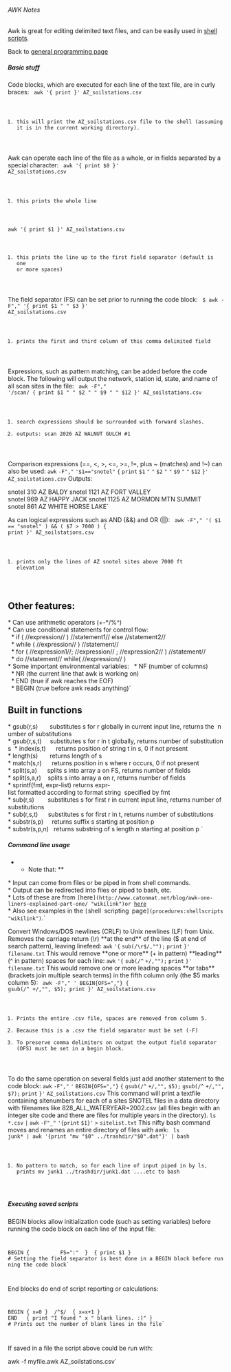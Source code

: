###### AWK Notes

Awk is great for editing delimited text files, and can be easily used in
[shell scripts](shellscripts "wikilink").

Back to [general programming page](procedures:programming "wikilink")

##### Basic stuff

Code blocks, which are executed for each line of the text file, are in
curly braces: <code awk> awk '{ print }' AZ\_soilstations.csv

1.  this will print the AZ\_soilstations.csv file to the shell (assuming
    it is in the current working directory).

</code> Awk can operate each line of the file as a whole, or in fields
separated by a special character: <code awk> awk '{ print \$0 }'
AZ\_soilstations.csv

1.  this prints the whole line

awk '{ print \$1 }' AZ\_soilstations.csv

1.  this prints the line up to the first field separator (default is one
    or more spaces)

</code> The field separator (FS) can be set prior to running the code
block: <code awk> \$ awk -F"," '{ print \$1 " " \$3 }'
AZ\_soilstations.csv

1.  prints the first and third column of this comma delimited field

</code> Expressions, such as pattern matching, can be added before the
code block. The following will output the network, station id, state,
and name of all scan sites in the file: <code awk> awk -F"," '/scan/ {
print \$1 " " \$2 " " \$9 " " \$12 }' AZ\_soilstations.csv

1.  search expressions should be surrounded with forward slashes.
2.  outputs: scan 2026 AZ WALNUT GULCH \#1

</code> Comparison expressions (==, &lt;, &gt;, &lt;=, &gt;=, !=, plus
\~ (matches) and !\~) can also be used: `awk` `-F","` `'$1=="snotel"`
`{` `print` `$1` `"` `"` `$2` `"` `"` `$9` `"` `"` `$12` `}'`
`AZ_soilstations.csv` Outputs:

snotel 310 AZ BALDY
snotel 1121 AZ FORT VALLEY
snotel 969 AZ HAPPY JACK
snotel 1125 AZ MORMON MTN SUMMIT
snotel 861 AZ WHITE HORSE LAKE`

As can logical expressions such as AND (&&) and OR (||): <code awk> awk
-F"," '( \$1 == "snotel" ) && ( \$7 &gt; 7000 ) { print }'
AZ\_soilstations.csv

1.  prints only the lines of AZ snotel sites above 7000 ft elevation

</code>

Other features:
---------------

* Can use arithmetic operators (+-*/%^)
* Can use conditional statements for control flow:
  * if ( //expression// ) //statement1// else //statement2//
  * while ( //expression// ) //statement//
  * for ( //expression1//; //expression// ; //expression2// ) //statement//
  * do //statement// while( //expression// )
* Some important environmental variables:
  * NF (number of columns) 
  * NR (the current line that awk is working on)
  * END (true if awk reaches the EOF)
  * BEGIN (true before awk reads anything)`

Built in functions
------------------

* gsub(r,s)       substitutes s for r globally in current input line, returns the  number of substitutions 
* gsub(r,s,t)     substitutes s for r in t globally, returns number of substitutions 
* index(s,t)      returns position of string t in s, 0 if not present 
* length(s)       returns length of s 
* match(s,r)      returns position in s where r occurs, 0 if not present 
* split(s,a)      splits s into array a on FS, returns number of fields 
* split(s,a,r)    splits s into array a on r, returns number of fields 
* sprintf(fmt, expr-list) returns expr-list formatted according to format string  specified by fmt 
* sub(r,s)        substitutes s for first r in current input line, returns number of substitutions 
* sub(r,s,t)      substitutes s for first r in t, returns number of substitutions 
* substr(s,p)     returns suffix s starting at position p 
* substr(s,p,n)   returns substring of s length n starting at position p `

##### Command line usage

-   -   Note that: \*\*

* Input can come from files or be piped in from shell commands.
* Output can be redirected into files or piped to bash, etc.
* Lots of these are from `[`here`](http://www.catonmat.net/blog/awk-one-liners-explained-part-one/ "wikilink")or `[`here`](http://www.catonmat.net/blog/awk-one-liners-explained-part-two/ "wikilink")\
* Also see examples in the `[`shell` `scripting`
`page`](procedures:shellscripts "wikilink")`.`

Convert Windows/DOS newlines (CRLF) to Unix newlines (LF) from Unix.
Removes the carriage return (\\r) \*\*at the end\*\* of the line (\$ at
end of search pattern), leaving linefeed: `awk` `'{` `sub(/\r$/,"");`
`print` `}'` `filename.txt` This would remove \*\*one or more\*\* (+ in
pattern) \*\*leading\*\* (\^ in pattern) spaces for each line: `awk`
`'{` `sub(/^` `+/,"");` `print` `}'` `filename.txt` This would remove
one or more leading spaces \*\*or tabs\*\* (brackets join multiple
search terms) in the fifth column only (the \$5 marks column 5):
<code awk> awk -F"," ' BEGIN{OFS=","} { gsub(/\^ +/,"", \$5); print }'
AZ\_soilstations.csv

1.  Prints the entire .csv file, spaces are removed from column 5.
2.  Because this is a .csv the field separator must be set (-F)
3.  To preserve comma delimiters on output the output field
    separator (OFS) must be set in a begin block.

</code> To do the same operation on several fields just add another
statement to the code block: `awk` `-F","` `'` `BEGIN{OFS=","}` `{`
`gsub(/^` `+/,"",` `$5);` `gsub(/^` `+/,"",` `$7);` `print` `}'`
`AZ_soilstations.csv` This command will print a textfile containing
sitenumbers for each of a sites SNOTEL files in a data directory with
filenames like 828\_ALL\_WATERYEAR=2002.csv (all files begin with an
integer site code and there are files for multiple years in the
directory). `ls` `*.csv` `|` `awk` `-F"_"` `'{print` `$1}'` `>`
`sitelist.txt` This nifty bash command moves and renames an entire
directory of files with awk: <code bash> ls junk\* | awk '{print "mv
"\$0" ../trashdir/"\$0".dat"}' | bash

1.  No pattern to match, so for each line of input piped in by ls,
    prints mv junk1 ../trashdir/junk1.dat ....etc to bash

</code>

##### Executing saved scripts

BEGIN blocks allow initialization code (such as setting variables)
before running the code block on each line of the input file: <code awk>

BEGIN { 
        FS=":" 
} 
{ print $1 }
# Setting the field separator is best done in a BEGIN block before running the code block`

</code> End blocks do end of script reporting or calculations:
<code awk>

BEGIN { x=0 } 
/^$/  { x=x+1 } 
END   { print "I found " x " blank lines. :)" }
# Prints out the number of blank lines in the file`

</code> If saved in a file the script above could be run with:

awk -f myfile.awk AZ_soilstations.csv`
